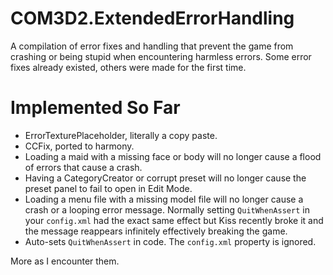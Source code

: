 # COM3D2.ExtendedErrorHandling
A compilation of error fixes and handling that prevent the game from crashing or being stupid when encountering harmless errors. Some error fixes already existed, others were made for the first time.

# Implemented So Far
- ErrorTexturePlaceholder, literally a copy paste.
- CCFix, ported to harmony.
- Loading a maid with a missing face or body will no longer cause a flood of errors that cause a crash.
- Having a CategoryCreator or corrupt preset will no longer cause the preset panel to fail to open in Edit Mode.
- Loading a menu file with a missing model file will no longer cause a crash or a looping error message. Normally setting `QuitWhenAssert` in your `config.xml` had the exact same effect but Kiss recently broke it and the message reappears infinitely effectively breaking the game.
- Auto-sets `QuitWhenAssert` in code. The `config.xml` property is ignored.

More as I encounter them.
